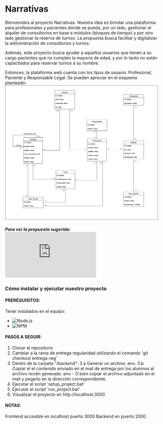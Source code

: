 # Narrativas

Bienvenidos al proyecto Narrativas. Nuestra idea es brindar una plataforma para profesionales y pacientes donde se pueda, por un lado, gestionar el alquiler de consultorios en base a módulos (bloques de tiempo) y por otro lado gestionar la reserva de turnos. 
La propuesta busca facilitar y digitalizar la administración de consultorios y turnos.

Además, este proyecto busca ayudar a aquellos usuarios que tienen a su cargo pacientes que no cumplen la mayoría de edad, y por lo tanto no están capacitados para reservar turnos a su nombre.

Entonces, la plataforma web cuenta con los tipos de usuario: Profesional, Paciente y Responsable Legal. Se pueden apreciar en el esquema planteado: ![Modelo](https://github.com/JuanPedroCasanas/DSW-TP-Casanas-Ochoa-Piazza-C305/blob/main/ART_DMCL_v2.png)



#####  Para ver la propuesta sugerida: ![Propuesta TP DSW](https://github.com/JuanPedroCasanas/DSW-TP-Casanas-Ochoa-Piazza-C305/blob/165d6d091b9e80e4372a4092e3be5c7a5d97902a/proposal.md)


### Cómo instalar y ejecutar nuestro proyecto

#### PREREQUISITOS:

Tener instalados en el equipo:
 - ![Node.js](https://nodejs.org/es/download)
 - ![NPM](https://docs.npmjs.com/downloading-and-installing-node-js-and-npm)

#### PASOS A SEGUIR:
1. Clonar el repositorio
2. Cambiar a la rama de entrega regularidad utilizando el comando 'git checkout entrega-reg'
3. Dentro de la carpeta "/backend":
 3.a Generar un archivo .env.
 3.b Copiar el el contenido enviado en el mail de entrega por los alumnos al archivo recién generado .env - O bien copiar el archivo adjuntado en el mail y pegarlo en la dirección correspondiente.
4. Ejecutar el script 'setup_project.bat'
5. Ejecutar el script 'run_project.bat'
6. Visualizar el proyecto en http://localhost:3000

#### NOTAS:
 Frontend accesible en localhost puerto 3000
 Backend en puerto 2000
